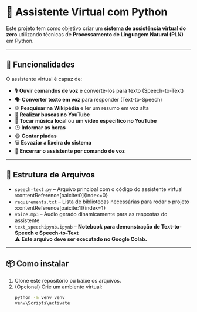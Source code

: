 # 🤖 Assistente Virtual com Python

Este projeto tem como objetivo criar um **sistema de assistência virtual do zero** utilizando técnicas de **Processamento de Linguagem Natural (PLN)** em Python.

---

## 🧠 Funcionalidades

O assistente virtual é capaz de:

- 🎙️ **Ouvir comandos de voz** e convertê-los para texto (Speech-to-Text)
- 🗣️ **Converter texto em voz** para responder (Text-to-Speech)
- 🌐 **Pesquisar na Wikipédia** e ler um resumo em voz alta
- 🔎 **Realizar buscas no YouTube**
- 🎵 **Tocar música local** ou **um vídeo específico no YouTube**
- 🕒 **Informar as horas**
- 😄 **Contar piadas**
- 🗑️ **Esvaziar a lixeira do sistema**
- 🛑 **Encerrar o assistente por comando de voz**

---

## 📁 Estrutura de Arquivos

- `speech-text.py` – Arquivo principal com o código do assistente virtual&#8203;:contentReference[oaicite:0]{index=0}
- `requirements.txt` – Lista de bibliotecas necessárias para rodar o projeto&#8203;:contentReference[oaicite:1]{index=1}
- `voice.mp3` – Áudio gerado dinamicamente para as respostas do assistente
- `text_speechipynb.ipynb` – **Notebook para demonstração de Text-to-Speech e Speech-to-Text**  
  ⚠️ **Este arquivo deve ser executado no Google Colab.**

---

## 📦 Como instalar

1. Clone este repositório ou baixe os arquivos.
2. (Opcional) Crie um ambiente virtual:
   ```bash
   python -m venv venv
   venv\Scripts\activate
